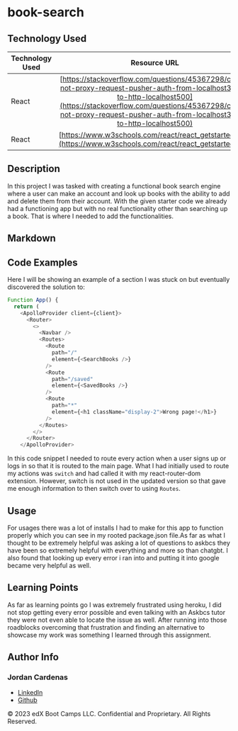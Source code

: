 # book-search

## Technology Used 

| Technology Used         | Resource URL           | 
| ------------- |:-------------:| 
| React| [https://stackoverflow.com/questions/45367298/could-not-proxy-request-pusher-auth-from-localhost3000-to-http-localhost500](https://stackoverflow.com/questions/45367298/could-not-proxy-request-pusher-auth-from-localhost3000-to-http-localhost500) 
| React| [https://www.w3schools.com/react/react_getstarted.asp](https://www.w3schools.com/react/react_getstarted.asp) 


## Description 
In this project I was tasked with creating a functional book search engine where a user can make an account and look up books with the ability to add and delete them from their account. With the given starter code we already had a functioning app but with no real functionality other than searching up a book. That is where I needed to add the functionalities.

## Markdown






## Code Examples

Here I will be showing an example of a section I was stuck on but eventually discovered the solution to:


```js
Function App() {
  return (
    <ApolloProvider client={client}>
      <Router>
        <>
          <Navbar />
          <Routes>
            <Route 
              path="/" 
              element={<SearchBooks />} 
            />
            <Route 
              path="/saved" 
              element={<SavedBooks />} 
            />
            <Route 
              path="*" 
              element={<h1 className="display-2">Wrong page!</h1>} 
            />
          </Routes>
        </>
      </Router>
    </ApolloProvider>

```
In this code snippet I needed to route every action when a user signs up or logs in so that it is routed to the main page. What I had initially used to route my actions was ```switch``` and had called it with my react-router-dom extension. However, switch is not used in the updated version so that gave me enough information to then switch over to using ```Routes```.

## Usage 
For usages there was a lot of installs I had to make for this app to function properly which you can see in my rooted package.json file.As far as what I thought to be extremely helpful was asking a lot of questions to askbcs they have been so extremely helpful with everything and more so than chatgbt. I also found that looking up every error i ran into and putting it into google became very helpful as well.


## Learning Points
As far as learning points go I was extremely frustrated using heroku, I did not stop getting every error possible and even talking with an Askbcs tutor they were not even able to locate the issue as well. After running into those roadblocks overcoming that frustration and finding an alternative to showcase my work was something I learned through this assignment.


## Author Info

### Jordan Cardenas 
* [LinkedIn](https://www.linkedin.com/in/jordan-cardenas-87a58520b/)
* [Github](https://github.com/408broncos)

© 2023 edX Boot Camps LLC. Confidential and Proprietary. All Rights Reserved.
